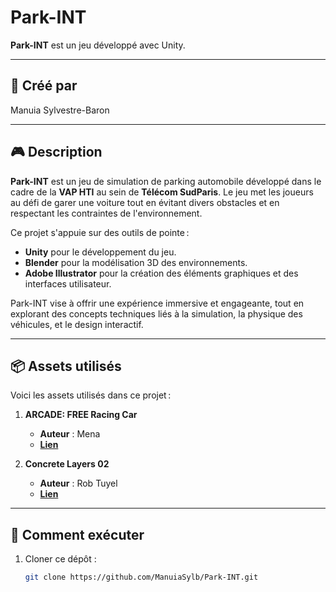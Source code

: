 # Park-INT

**Park-INT** est un jeu développé avec Unity.

---

## 📜 Créé par
Manuia Sylvestre-Baron

---

## 🎮 Description
**Park-INT** est un jeu de simulation de parking automobile développé dans le cadre de la **VAP HTI** au sein de **Télécom SudParis**. Le jeu met les joueurs au défi de garer une voiture tout en évitant divers obstacles et en respectant les contraintes de l'environnement. 

Ce projet s'appuie sur des outils de pointe :
- **Unity** pour le développement du jeu.  
- **Blender** pour la modélisation 3D des environnements.  
- **Adobe Illustrator** pour la création des éléments graphiques et des interfaces utilisateur.

Park-INT vise à offrir une expérience immersive et engageante, tout en explorant des concepts techniques liés à la simulation, la physique des véhicules, et le design interactif.

---

## 📦 Assets utilisés
Voici les assets utilisés dans ce projet :

1. **ARCADE: FREE Racing Car**  
   - **Auteur** : Mena
   - [**Lien**](https://assetstore.unity.com/packages/3d/vehicles/land/arcade-free-racing-car-161085)

2. **Concrete Layers 02**  
   - **Auteur** : Rob Tuyel
   - [**Lien**](https://polyhaven.com/a/concrete_layers_02)

---

## 🚀 Comment exécuter
1. Cloner ce dépôt :
   ```bash
   git clone https://github.com/ManuiaSylb/Park-INT.git
